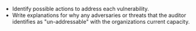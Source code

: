 
  * Identify possible actions to address each vulnerability.
  * Write explanations for why any adversaries or threats that the auditor identifies as "un-addressable" with the organizations current capacity.
